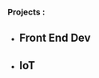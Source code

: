### Projects : 
- ## Front End Dev
  [Website Dashboard Fasilitas Kesehatan Covid-19 Di Indonesia]:
    -(https://github.com/arigints/cloud-frontend)/(https://github.com/geryarland/faskesindo)
- ## IoT
  [Automatic Vehicle Counter]:
    -(https://github.com/geryarland/iotproject)

